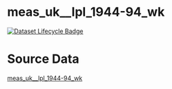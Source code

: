 # meas_uk__lpl_1944-94_wk

[![Dataset Lifecycle Badge](https://img.shields.io/static/v1.svg?label=Lifecycle&message=Unreleased&color=blue)](https://github.com/davidearn/iidda/blob/main/docs/lifecycle.md)

# Source Data

[meas_uk__lpl_1944-94_wk](https://raw.githubusercontent.com/davidearn/iidda/master/data/meas_uk__lpl_1944-94_wk/source-data/meas_uk__lpl_1944-94_wk.csv)
